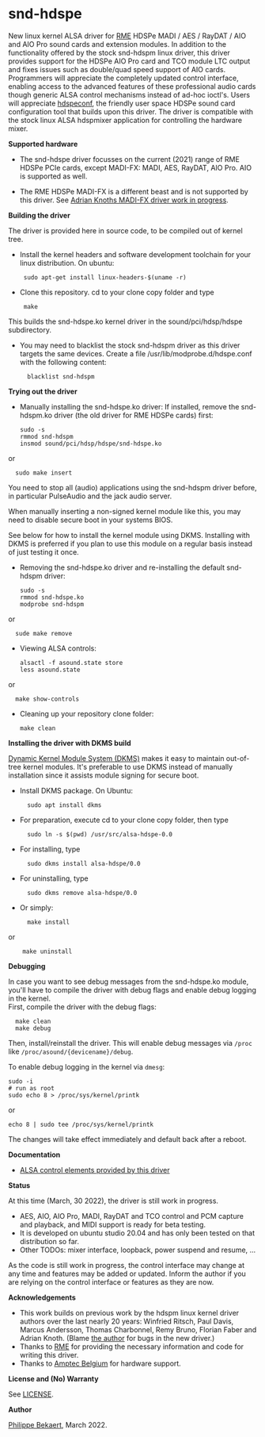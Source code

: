 # snd-hdspe
New linux kernel ALSA driver for [RME](http://www.rme-audio.com) HDSPe MADI / AES / RayDAT / AIO and AIO Pro sound cards and extension modules.
In addition to the functionality offered by the stock snd-hdspm linux driver, this driver provides support for the HDSPe AIO Pro card and TCO module LTC output and fixes issues such as double/quad speed support of AIO cards. Programmers will appreciate the completely updated control interface, enabling access to the advanced features of these professional audio cards though generic ALSA control mechanisms instead of ad-hoc ioctl's. Users will appreciate [hdspeconf](https://github.com/PhilippeBekaert/hdspeconf), the friendly user space HDSPe sound card configuration tool that builds upon this driver. The driver is compatible with the stock linux ALSA hdspmixer application for controlling the hardware mixer.


**Supported hardware**

- The snd-hdspe driver focusses on the current (2021) range of RME HDSPe PCIe cards, except MADI-FX: MADI, AES, RayDAT, AIO Pro. AIO is supported as well.

- The RME HDSPe MADI-FX is a different beast and is not supported by this driver. See 
[Adrian Knoths MADI-FX driver work in progress](https://github.com/adiknoth/madifx).


**Building the driver**

The driver is provided here in source code, to be compiled out of kernel tree.

- Install the kernel headers and software development toolchain for your linux distribution.
On ubuntu:

       sudo apt-get install linux-headers-$(uname -r)
     
- Clone this repository. cd to your clone copy folder and type 

       make 
     
This builds the snd-hdspe.ko kernel driver in the sound/pci/hdsp/hdspe subdirectory.

- You may need to blacklist the stock snd-hdspm driver as this driver targets the same devices. Create a file /usr/lib/modprobe.d/hdspe.conf with the following content:

        blacklist snd-hdspm


**Trying out the driver**

- Manually installing the snd-hdspe.ko driver: If installed, remove the snd-hdspm.ko driver (the old driver for RME HDSPe cards) first:

      sudo -s
      rmmod snd-hdspm
      insmod sound/pci/hdsp/hdspe/snd-hdspe.ko

or

      sudo make insert

You need to stop all (audio) applications using the snd-hdspm driver before, in particular PulseAudio and the jack audio server.

When manually inserting a non-signed kernel module like this, you may need to disable secure boot in your systems BIOS.

See below for how to install the kernel module using DKMS. Installing with DKMS
is preferred if you plan to use this module on a regular basis instead of just
testing it once.

- Removing the snd-hdspe.ko driver and re-installing the default snd-hdspm driver:

      sudo -s 
      rmmod snd-hdspe.ko
      modprobe snd-hdspm

or

      sude make remove

- Viewing ALSA controls:

      alsactl -f asound.state store
      less asound.state

or

      make show-controls
    
- Cleaning up your repository clone folder:

      make clean


**Installing the driver with DKMS build**

[Dynamic Kernel Module System (DKMS)](https://github.com/dell/dkms) makes it easy to maintain
out-of-tree kernel modules. It's preferable to use DKMS instead of manually installation since it
assists module signing for secure boot.

- Install DKMS package. On Ubuntu:

        sudo apt install dkms

- For preparation, execute cd to your clone copy folder, then type

        sudo ln -s $(pwd) /usr/src/alsa-hdspe-0.0

- For installing, type

        sudo dkms install alsa-hdspe/0.0

- For uninstalling, type

        sudo dkms remove alsa-hdspe/0.0

- Or simply:

        make install

or

        make uninstall

**Debugging**  

In case you want to see debug messages from the snd-hdspe.ko module, you'll have to compile the driver with debug flags and enable debug logging in the kernel.  
First, compile the driver with the debug flags:

      make clean
      make debug

Then, install/reinstall the driver. This will enable debug messages via `/proc` like `/proc/asound/{devicename}/debug`.

To enable debug logging in the kernel via `dmesg`:

    sudo -i
    # run as root
    sudo echo 8 > /proc/sys/kernel/printk

or

    echo 8 | sudo tee /proc/sys/kernel/printk

The changes will take effect immediately and default back after a reboot.

**Documentation**

- [ALSA control elements provided by this driver](doc/controls.md)


**Status**

At this time (March, 30 2022), the driver is still work in progress.
- AES, AIO, AIO Pro, MADI, RayDAT and TCO control and PCM capture and playback, and MIDI
support is ready for beta testing.
- It is developed on ubuntu studio 20.04 and has only been tested on that distribution so far.
- Other TODOs: mixer interface, loopback, power suspend and resume, ...

As the code is still work in progress, the control interface may change at
any time and features may be added or updated. Inform the author if you
are relying on the control interface or features as they are now.


**Acknowledgements**

- This work builds on previous work by the hdspm linux kernel driver authors over the last nearly 20 years:
Winfried Ritsch, Paul Davis, Marcus Andersson, Thomas Charbonnel, Remy Bruno, Florian Faber and Adrian Knoth.
(Blame [the author](mailto:linux@panokkel.be) for bugs in the new driver.)
- Thanks to [RME](http://www.rme-audio.com) for providing the necessary information and code for writing this driver.
- Thanks to [Amptec Belgium](http://www.amptec.be) for hardware support.


**License and (No) Warranty**

See [LICENSE](https://github.com/PhilippeBekaert/snd-hdspe/blob/main/LICENSE).


**Author**

[Philippe Bekaert](mailto:linux@panokkel.be), March 2022.
